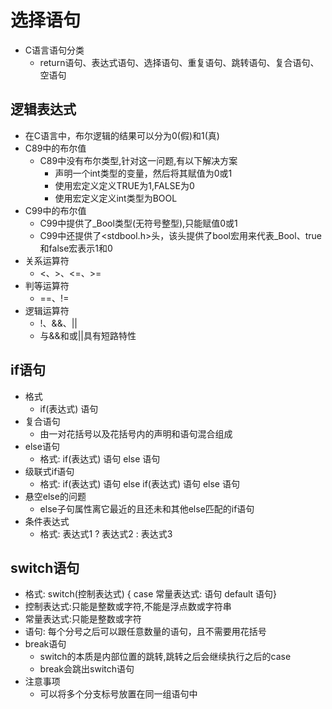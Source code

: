 # 选择语句
- C语言语句分类
    - return语句、表达式语句、选择语句、重复语句、跳转语句、复合语句、空语句

## 逻辑表达式
- 在C语言中，布尔逻辑的结果可以分为0(假)和1(真)
- C89中的布尔值
    - C89中没有布尔类型,针对这一问题,有以下解决方案
        - 声明一个int类型的变量，然后将其赋值为0或1
        - 使用宏定义定义TRUE为1,FALSE为0
        - 使用宏定义定义int类型为BOOL
- C99中的布尔值
    - C99中提供了_Bool类型(无符号整型),只能赋值0或1
    - C99中还提供了<stdbool.h>头，该头提供了bool宏用来代表_Bool、true和false宏表示1和0
- 关系运算符
    - <、>、<=、>=
- 判等运算符
    - ==、!=
- 逻辑运算符
    - !、&&、||
    - 与&&和或||具有短路特性
    
## if语句
- 格式
    - if(表达式) 语句
- 复合语句
    - 由一对花括号以及花括号内的声明和语句混合组成
- else语句
    - 格式:  if(表达式) 语句 else 语句
- 级联式if语句
    - 格式:  if(表达式) 语句 else if(表达式) 语句 else 语句
- 悬空else的问题
    - else子句属性离它最近的且还未和其他else匹配的if语句
- 条件表达式
    - 格式: 表达式1 ? 表达式2 : 表达式3

## switch语句
- 格式: switch(控制表达式) { case 常量表达式: 语句 default 语句}
- 控制表达式:只能是整数或字符,不能是浮点数或字符串
- 常量表达式:只能是整数或字符
- 语句: 每个分号之后可以跟任意数量的语句，且不需要用花括号
- break语句
    - switch的本质是内部位置的跳转,跳转之后会继续执行之后的case
    - break会跳出switch语句
- 注意事项
    - 可以将多个分支标号放置在同一组语句中

